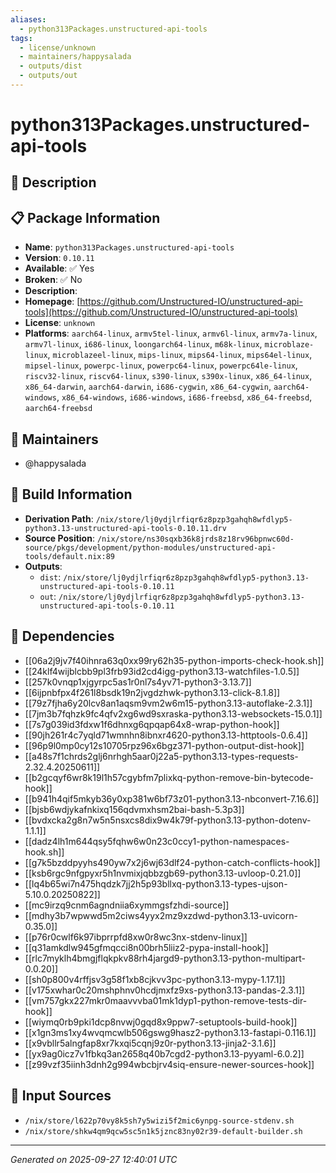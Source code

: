 ```yaml
---
aliases:
  - python313Packages.unstructured-api-tools
tags:
  - license/unknown
  - maintainers/happysalada
  - outputs/dist
  - outputs/out
---
```


# python313Packages.unstructured-api-tools

## 📝 Description



## 📋 Package Information

- **Name**: `python313Packages.unstructured-api-tools`
- **Version**: `0.10.11`
- **Available**: ✅ Yes
- **Broken**: ✅ No
- **Description**: 
- **Homepage**: [https://github.com/Unstructured-IO/unstructured-api-tools](https://github.com/Unstructured-IO/unstructured-api-tools)
- **License**: `unknown`
- **Platforms**: `aarch64-linux`, `armv5tel-linux`, `armv6l-linux`, `armv7a-linux`, `armv7l-linux`, `i686-linux`, `loongarch64-linux`, `m68k-linux`, `microblaze-linux`, `microblazeel-linux`, `mips-linux`, `mips64-linux`, `mips64el-linux`, `mipsel-linux`, `powerpc-linux`, `powerpc64-linux`, `powerpc64le-linux`, `riscv32-linux`, `riscv64-linux`, `s390-linux`, `s390x-linux`, `x86_64-linux`, `x86_64-darwin`, `aarch64-darwin`, `i686-cygwin`, `x86_64-cygwin`, `aarch64-windows`, `x86_64-windows`, `i686-windows`, `i686-freebsd`, `x86_64-freebsd`, `aarch64-freebsd`
## 👥 Maintainers

- @happysalada


## 🔧 Build Information

- **Derivation Path**: `/nix/store/lj0ydjlrfiqr6z8pzp3gahqh8wfdlyp5-python3.13-unstructured-api-tools-0.10.11.drv`
- **Source Position**: `/nix/store/ns30sqxb36k8jrds8z18rv96bpnwc60d-source/pkgs/development/python-modules/unstructured-api-tools/default.nix:89`
- **Outputs**:
  - `dist`:  `/nix/store/lj0ydjlrfiqr6z8pzp3gahqh8wfdlyp5-python3.13-unstructured-api-tools-0.10.11`
  - `out`:  `/nix/store/lj0ydjlrfiqr6z8pzp3gahqh8wfdlyp5-python3.13-unstructured-api-tools-0.10.11`

## 🔗 Dependencies

- [[06a2j9jv7f40ihnra63q0xx99ry62h35-python-imports-check-hook.sh]]
- [[24klf4wijblcbb9pl3frb93id2cd4igg-python3.13-watchfiles-1.0.5]]
- [[257k0vnqp1xjgyrpc5as1r0nl7s4yv71-python3-3.13.7]]
- [[6ijpnbfpx4f261l8bsdk19n2jvgdzhwk-python3.13-click-8.1.8]]
- [[79z7fjha6y20lcv8an1aqsm9vm2w6m15-python3.13-autoflake-2.3.1]]
- [[7jm3b7fqhzk9fc4qfv2xg6wd9sxraska-python3.13-websockets-15.0.1]]
- [[7s7g039id3fdxw1f6dhnxg6qpqap64x8-wrap-python-hook]]
- [[90jh261r4c7yqld71wmnhn8ibnxr4620-python3.13-httptools-0.6.4]]
- [[96p9l0mp0cy12s10705rpz96x6bgz371-python-output-dist-hook]]
- [[a48s7f1chrds2glj6nrhgh5aar0j22a5-python3.13-types-requests-2.32.4.20250611]]
- [[b2gcqyf6wr8k19l1h57cgybfm7plixkq-python-remove-bin-bytecode-hook]]
- [[b941h4qif5mkyb36y0xp381w6bf73z01-python3.13-nbconvert-7.16.6]]
- [[bjsb6wdjykafnkixq156qdvmxhsm2bai-bash-5.3p3]]
- [[bvdxcka2g8n7w5n5nsxcs8dix9w4k79f-python3.13-python-dotenv-1.1.1]]
- [[dadz4lh1m644qsy5fqhw6w0n23c0ccy1-python-namespaces-hook.sh]]
- [[g7k5bzddpyyhs490yw7x2j6wj63dlf24-python-catch-conflicts-hook]]
- [[ksb6rgc9nfgpyxr5h1nvmixjqbbzgb69-python3.13-uvloop-0.21.0]]
- [[lq4b65wi7n475hqdzk7jj2h5p93bllxq-python3.13-types-ujson-5.10.0.20250822]]
- [[mc9irzq9cnm6agndniia6xymmgsfzhdi-source]]
- [[mdhy3b7wpwwd5m2ciws4yyx2mz9xzdwd-python3.13-uvicorn-0.35.0]]
- [[p76r0cwlf6k97ibprrpfd8xw0r8wc3nx-stdenv-linux]]
- [[q31amkdlw945gfmqcci8n00brh5liiz2-pypa-install-hook]]
- [[rlc7myklh4bmgjflqkpkv88rh4jargd9-python3.13-python-multipart-0.0.20]]
- [[sh0p800v4rffjsv3g58f1xb8cjkvv3pc-python3.13-mypy-1.17.1]]
- [[v175xwhar0c20mshphnv0hcdjmxfz9xs-python3.13-pandas-2.3.1]]
- [[vm757gkx227mkr0maavvvba01mk1dyp1-python-remove-tests-dir-hook]]
- [[wiymq0rb9pki1dcp8nvwj0gqd8x9ppw7-setuptools-build-hook]]
- [[x1gn3ms1xy4wvqmcwlb506gswg9hasz2-python3.13-fastapi-0.116.1]]
- [[x9vbllr5alngfap8xr7kxqi5cqnj9z0r-python3.13-jinja2-3.1.6]]
- [[yx9ag0icz7v1fbkq3an2658q40b7cgd2-python3.13-pyyaml-6.0.2]]
- [[z99vzf35iinh3dnh2g994wbcbjrv4siq-ensure-newer-sources-hook]]

## 📁 Input Sources

- `/nix/store/l622p70vy8k5sh7y5wizi5f2mic6ynpg-source-stdenv.sh`
- `/nix/store/shkw4qm9qcw5sc5n1k5jznc83ny02r39-default-builder.sh`

---
*Generated on 2025-09-27 12:40:01 UTC*
